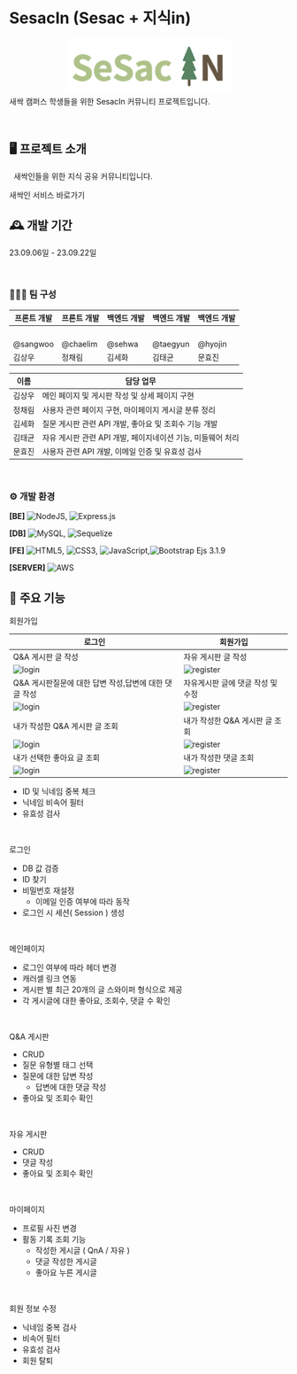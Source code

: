 # SesacIn (Sesac + 지식in)

<center><img src="./static/img/header-logo-2.png" width="300"></center>
새싹 캠퍼스 학생들을 위한 SesacIn 커뮤니티 프로젝트입니다.

&nbsp;

🖥️ 프로젝트 소개
--

&nbsp;
새싹인들을 위한 지식 공유 커뮤니티입니다.

<a link="https://sesacin.online/">새싹인 서비스 바로가기
&nbsp;

🕰️ 개발 기간
--
23.09.06일 - 23.09.22일

&nbsp;

### 🧑‍🤝‍🧑 팀 구성

| 프론트 개발 | 프론트 개발 | 백엔드 개발 | 백엔드 개발 |백엔드 개발 |
|---|---|---|---|---|
| <img src=""> | <img src=""> | <img src=""> | <img src=""> | <img src="">|
| <a link="https://github.com/Sangwoo97">@sangwoo | <a link="https://github.com/ellin45">@chaelim | <a link="https://github.com/loveflora">@sehwa | <a link="https://github.com/hotdog7778">@taegyun | <a link="https://github.com/jinnymoon1124">@hyojin
| 김상우 | 정채림 | 김세화 | 김태균 | 문효진    



| 이름    | 담당 업무                                        |
|-------|------------------------------------------------|
| 김상우 | 메인 페이지 및 게시판 작성 및 상세 페이지 구현     |
| 정채림 | 사용자 관련 페이지 구현, 마이페이지 게시글 분류 정리|
| 김세화 | 질문 게시판 관련 API 개발, 좋아요 및 조회수 기능 개발|
| 김태균 | 자유 게시판 관련 API 개발, 페이지네이션 기능, 미들웨어 처리|
| 문효진 | 사용자 관련 API 개발, 이메일 인증 및 유효성 검사    |


&nbsp;

### ⚙️ 개발 환경

**[BE]** ![NodeJS](https://img.shields.io/badge/node.js-6DA55F?style=for-the-badge&logo=node.js&logoColor=white), 	![Express.js](https://img.shields.io/badge/express.js-%23404d59.svg?style=for-the-badge&logo=express&logoColor=%2361DAFB)


**[DB]** 	![MySQL](https://img.shields.io/badge/mysql-%2300f.svg?style=for-the-badge&logo=mysql&logoColor=white), ![Sequelize](https://img.shields.io/badge/Sequelize-52B0E7?style=for-the-badge&logo=Sequelize&logoColor=white)


**[FE]**
 ![HTML5](https://img.shields.io/badge/html5-%23E34F26.svg?style=for-the-badge&logo=html5&logoColor=white), ![CSS3](https://img.shields.io/badge/css3-%231572B6.svg?style=for-the-badge&logo=css3&logoColor=white), ![JavaScript](https://img.shields.io/badge/javascript-%23323330.svg?style=for-the-badge&logo=javascript&logoColor=%23F7DF1E),![Bootstrap](https://img.shields.io/badge/bootstrap-%238511FA.svg?style=for-the-badge&logo=bootstrap&logoColor=white) Ejs 3.1.9
 
 **[SERVER]**
 	![AWS](https://img.shields.io/badge/AWS-%23FF9900.svg?style=for-the-badge&logo=amazon-aws&logoColor=white)
&nbsp;


📌 주요 기능
--
회원가입 

|로그인 | 회원가입 | 
|---|---
|Q&A 게시판 글 작성|자유 게시판 글 작성|
|<img alt="login">|<img alt="register">|
|Q&A 게시판질문에 대한 답변 작성,답변에 대한 댓글 작성|자유게시판 글에 댓글 작성 및 수정|
|<img alt="login">|<img alt="register">|
|내가 작성한 Q&A 게시판 글 조회 | 내가 작성한 Q&A 게시판 글 조회|
|<img alt="login">|<img alt="register">|
|내가 선택한 좋아요 글 조회 | 내가 작성한 댓글 조회|
|<img alt="login">|<img alt="register">|





- ID 및 닉네임 중복 체크
- 닉네임 비속어 필터
- 유효성 검사
 
&nbsp;

로그인

- DB 값 검증
- ID 찾기
- 비밀번호 재설정  
    - 이메일 인증 여부에 따라 동작 
- 로그인 시 세션( Session ) 생성
 
&nbsp;

메인페이지

- 로그인 여부에 따라 헤더 변경
- 캐러셀 링크 연동
- 게시판 별 최근 20개의 글 스와이퍼 형식으로 제공
- 각 게시글에 대한 좋아요, 조회수, 댓글 수 확인
 
&nbsp;

Q&A 게시판

- CRUD
- 질문 유형별 태그 선택
- 질문에 대한 답변 작성
    - 답변에 대한 댓글 작성 
- 좋아요 및 조회수 확인
 
&nbsp;

자유 게시판 

- CRUD
- 댓글 작성
- 좋아요 및 조회수 확인
 
&nbsp;

마이페이지

- 프로필 사진 변경
- 활동 기록 조회 기능
    - 작성한 게시글 ( QnA / 자유 )
    - 댓글 작성한 게시글
    - 좋아요 누른 게시글
 
&nbsp;

회원 정보 수정

- 닉네임 중복 검사
- 비속어 필터
- 유효성 검사
- 회원 탈퇴